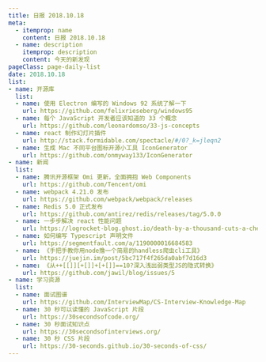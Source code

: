 ```yaml
---
title: 日报 2018.10.18
meta:
  - itemprop: name
    content: 日报 2018.10.18
  - name: description
    itemprop: description
    content: 今天的新发现
pageClass: page-daily-list
date: 2018.10.18
list:
- name: 开源库
  list:
  - name: 使用 Electron 编写的 Windows 92 系统了解一下
    url: https://github.com/felixrieseberg/windows95
  - name: 每个 JavaScript 开发者应该知道的 33 个概念
    url: https://github.com/leonardomso/33-js-concepts
  - name: react 制作幻灯片插件
    url: http://stack.formidable.com/spectacle/#/0?_k=jleqn2
  - name: 生成 Mac 不同平台图标开源小工具 IconGenerator
    url: https://github.com/onmyway133/IconGenerator
- name: 新闻
  list:
  - name: 腾讯开源框架 Omi 更新，全面拥抱 Web Components
    url: https://github.com/Tencent/omi
  - name: webpack 4.21.0 发布
    url: https://github.com/webpack/webpack/releases
  - name: Redis 5.0 正式发布
    url: https://github.com/antirez/redis/releases/tag/5.0.0
  - name: 一步步解决 react 性能问题
    url: https://logrocket-blog.ghost.io/death-by-a-thousand-cuts-a-checklist-for-eliminating-common-react-performance-issues/
  - name: 如何编写 Typescript 声明文件
    url: https://segmentfault.com/a/1190000016684583
  - name: 《手把手教你用node撸一个简易的handless爬虫cli工具》
    url: https://juejin.im/post/5bc717f4f265da0abf7d16d3
  - name: 《从++[[]][+[]]+[+[]]==10?深入浅出弱类型JS的隐式转换》
    url: https://github.com/jawil/blog/issues/5
- name: 学习资源
  list:
  - name: 面试图谱
    url: https://github.com/InterviewMap/CS-Interview-Knowledge-Map
  - name: 30 秒可以读懂的 JavaScript 片段
    url: https://30secondsofcode.org/
  - name: 30 秒面试知识点
    url: https://30secondsofinterviews.org/
  - name: 30 秒 CSS 片段
    url: https://30-seconds.github.io/30-seconds-of-css/
---
```


<daily-list v-bind="$page.frontmatter"/>
